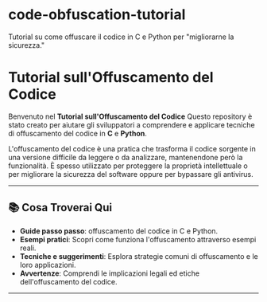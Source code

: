 # code-obfuscation-tutorial
Tutorial su come offuscare il codice in C e Python per "migliorarne la sicurezza."

# Tutorial sull'Offuscamento del Codice  

Benvenuto nel **Tutorial sull'Offuscamento del Codice** Questo repository è stato creato per aiutare gli sviluppatori a comprendere e applicare tecniche di offuscamento del codice in **C** e **Python**.  

L'offuscamento del codice è una pratica che trasforma il codice sorgente in una versione difficile da leggere o da analizzare, mantenendone però la funzionalità. È spesso utilizzato per proteggere la proprietà intellettuale o per migliorare la sicurezza del software oppure per bypassare gli antivirus.

---

## 📚 Cosa Troverai Qui  
- **Guide passo passo**: offuscamento del codice in C e Python.  
- **Esempi pratici**: Scopri come funziona l'offuscamento attraverso esempi reali.  
- **Tecniche e suggerimenti**: Esplora strategie comuni di offuscamento e le loro applicazioni.  
- **Avvertenze**: Comprendi le implicazioni legali ed etiche dell'offuscamento del codice.  

---









